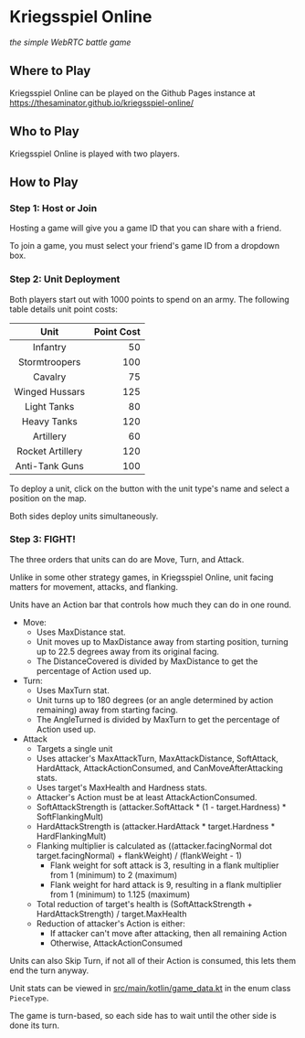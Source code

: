 # Kriegsspiel Online

*the simple WebRTC battle game*

## Where to Play

Kriegsspiel Online can be played on the Github Pages instance at https://thesaminator.github.io/kriegsspiel-online/

## Who to Play

Kriegsspiel Online is played with two players.

## How to Play

### Step 1: Host or Join

Hosting a game will give you a game ID that you can share with a friend.

To join a game, you must select your friend's game ID from a dropdown box.

### Step 2: Unit Deployment

Both players start out with 1000 points to spend on an army. The following table details unit point costs:

| Unit             | Point Cost |
| :--------------: | ---------: |
| Infantry         |         50 |
| Stormtroopers    |        100 |
| Cavalry          |         75 |
| Winged Hussars   |        125 |
| Light Tanks      |         80 |
| Heavy Tanks      |        120 |
| Artillery        |         60 |
| Rocket Artillery |        120 |
| Anti-Tank Guns   |        100 |

To deploy a unit, click on the button with the unit type's name and select a position on the map.

Both sides deploy units simultaneously.

### Step 3: FIGHT!

The three orders that units can do are Move, Turn, and Attack.

Unlike in some other strategy games, in Kriegsspiel Online, unit facing matters for movement, attacks, and flanking.

Units have an Action bar that controls how much they can do in one round.

* Move:
    * Uses MaxDistance stat.
    * Unit moves up to MaxDistance away from starting position, turning up to 22.5 degrees away from its original facing.
    * The DistanceCovered is divided by MaxDistance to get the percentage of Action used up.
* Turn:
    * Uses MaxTurn stat.
    * Unit turns up to 180 degrees (or an angle determined by action remaining) away from starting facing.
    * The AngleTurned is divided by MaxTurn to get the percentage of Action used up.
* Attack
    * Targets a single unit
    * Uses attacker's MaxAttackTurn, MaxAttackDistance, SoftAttack, HardAttack, AttackActionConsumed, and CanMoveAfterAttacking stats.
    * Uses target's MaxHealth and Hardness stats.
    * Attacker's Action must be at least AttackActionConsumed.
    * SoftAttackStrength is (attacker.SoftAttack * (1 - target.Hardness) * SoftFlankingMult)
    * HardAttackStrength is (attacker.HardAttack * target.Hardness * HardFlankingMult)
    * Flanking multiplier is calculated as ((attacker.facingNormal dot target.facingNormal) + flankWeight) / (flankWeight - 1)
        * Flank weight for soft attack is 3, resulting in a flank multiplier from 1 (minimum) to 2 (maximum)
        * Flank weight for hard attack is 9, resulting in a flank multiplier from 1 (minimum) to 1.125 (maximum)
    * Total reduction of target's health is (SoftAttackStrength + HardAttackStrength) / target.MaxHealth
    * Reduction of attacker's Action is either:
        * If attacker can't move after attacking, then all remaining Action
        * Otherwise, AttackActionConsumed

Units can also Skip Turn, if not all of their Action is consumed, this lets them end the turn anyway.

Unit stats can be viewed in [src/main/kotlin/game_data.kt](./src/main/kotlin/game_data.kt) in the enum class `PieceType`.

The game is turn-based, so each side has to wait until the other side is done its turn.
